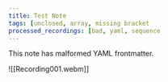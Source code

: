 ```yaml
---
title: Test Note
tags: [unclosed, array, missing bracket
processed_recordings: [bad, yaml, sequence
---
```


This note has malformed YAML frontmatter.

![[Recording001.webm]]